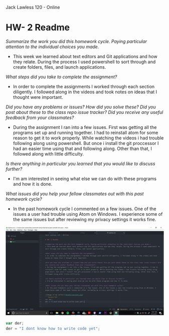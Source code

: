 Jack Lawless 120 - Online

# HW- 2 Readme

*Summarize the work you did this homework cycle. Paying particular attention to the individual choices you made.*
* This week we learned about text editors and Git applications and how they relate. During the process I used powershell to sort through and create folders, files, and launch applications.

*What steps did you take to complete the assignment?*
* In order to complete the assignments I worked through each section diligently. I followed along in the videos and took notes on ideas that I thought were important.

*Did you have any problems or issues? How did you solve these? Did you post about these to the class repo issue tracker? Did you receive any useful feedback from your classmates?*
* During the assignment I ran into a few issues. First was getting all the programs set up and running together. I had to reinstall atom for some reason to get it to work properly. While watching the videos i had trouble following along using powershell. But once i install the git proccessor I had an easier time using that and following along. Other than that, I followed along with little difficulty.

*Is there anything in particular you learned that you would like to discuss further?*
* I'm am interested in seeing what else we can do with these programs and how it is done.

*What issues did you help your fellow classmates out with this past homework cycle?*
* In the past homework cycle I commented on a few issues. One of the issues a user had trouble using Atom on Windows. I experience some of the same issues but after reviewing my privacy settings it works fine.

![Image of my editor](AtomScreenshot.png)
```Javascript
var der;
der = "I dont know how to write code yet";
```
